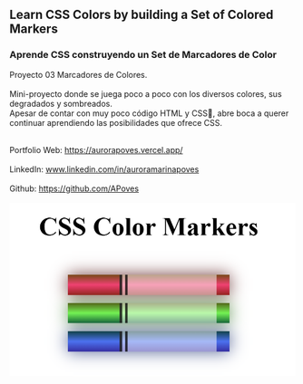 ## Learn CSS Colors by building a Set of Colored Markers
### Aprende CSS construyendo un Set de Marcadores de Color

Proyecto 03 Marcadores de Colores.
<br>
<br>
Mini-proyecto donde se juega poco a poco con los diversos colores, sus degradados y sombreados.
<br>
Apesar de contar con muy poco código HTML y CSS🎨, abre boca a querer continuar aprendiendo las posibilidades que ofrece CSS.
<br>
<br>


  Portfolio Web: https://aurorapoves.vercel.app/
<br>
<br>
  LinkedIn: www.linkedin.com/in/auroramarinapoves
<br>
<br>
  Github: https://github.com/APoves
<br>
<br>
![Colored Markers](https://github.com/APoves/Responsive-Web-Design/blob/main/03%20CSS%20Color%20Markers/CSS%20Color%20Markers.jpg)
